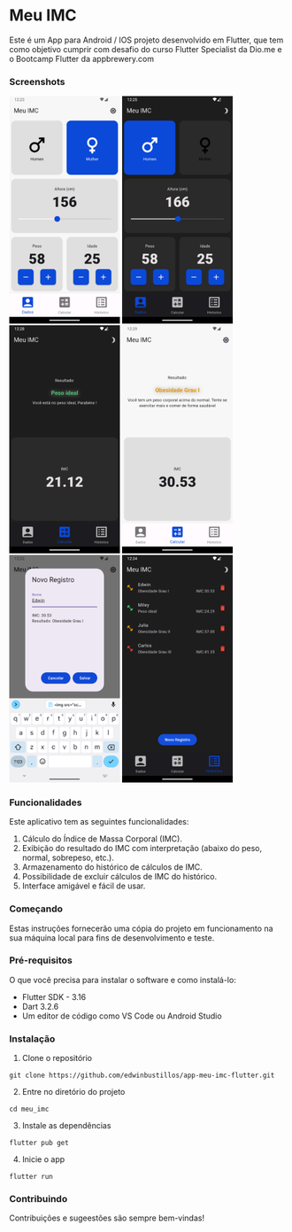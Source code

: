 # Meu IMC
Este é um App para Android / IOS projeto desenvolvido em Flutter, que tem como objetivo cumprir com desafio do curso Flutter Specialist da Dio.me e o Bootcamp Flutter da appbrewery.com

### Screenshots
<p float="left">
  <img src="screenshots/1.png" width="200" />
  <img src="screenshots/2.png" width="200" /> 
  <img src="screenshots/3.png" width="200" /> 
  <img src="screenshots/4.png" width="200" /> 
  <img src="screenshots/5.png" width="200" /> 
  <img src="screenshots/6.png" width="200" /> 
</p>

### Funcionalidades
Este aplicativo tem as seguintes funcionalidades:

1. Cálculo do Índice de Massa Corporal (IMC).
2. Exibição do resultado do IMC com interpretação (abaixo do peso, normal, sobrepeso, etc.).
3. Armazenamento do histórico de cálculos de IMC.
4. Possibilidade de excluir cálculos de IMC do histórico.
5. Interface amigável e fácil de usar.

### Começando
Estas instruções fornecerão uma cópia do projeto em funcionamento na sua máquina local para fins de desenvolvimento e teste.

### Pré-requisitos
O que você precisa para instalar o software e como instalá-lo:

- Flutter SDK - 3.16 
- Dart 3.2.6
- Um editor de código como VS Code ou Android Studio

### Instalação
1. Clone o repositório
```
git clone https://github.com/edwinbustillos/app-meu-imc-flutter.git
```

2. Entre no diretório do projeto
```
cd meu_imc
```

3. Instale as dependências
```
flutter pub get
```

4. Inicie o app
```
flutter run
```

### Contribuindo
Contribuições e sugeestões são sempre bem-vindas! 